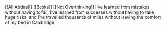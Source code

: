 [[Ali Abdaal]] [[Books]] [[Not Overthinking]]
I've learned from mistakes without having to fail, I've learned from successes without having to take huge risks, and I've travelled thousands of miles without leaving the comfort of my bed in Cambridge.

